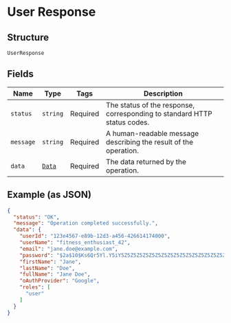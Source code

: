 
# User Response

## Structure

`UserResponse`

## Fields

| Name | Type | Tags | Description |
|  --- | --- | --- | --- |
| `status` | `string` | Required | The status of the response, corresponding to standard HTTP status codes. |
| `message` | `string` | Required | A human-readable message describing the result of the operation. |
| `data` | [`Data`](../../doc/models/data.md) | Required | The data returned by the operation. |

## Example (as JSON)

```json
{
  "status": "OK",
  "message": "Operation completed successfully.",
  "data": {
    "userId": "123e4567-e89b-12d3-a456-426614174000",
    "userName": "fitness_enthusiast_42",
    "email": "jane.doe@example.com",
    "password": "$2a$10$Ks6Qr5Yl.Y5iY5Z5Z5Z5Z5Z5Z5Z5Z5Z5Z5Z5Z5Z5Z5Z5Z5Z5Z5",
    "firstName": "Jane",
    "lastName": "Doe",
    "fullName": "Jane Doe",
    "oAuthProvider": "Google",
    "roles": [
      "user"
    ]
  }
}
```

